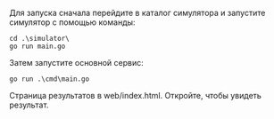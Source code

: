 Для запуска сначала перейдите в каталог симулятора и запустите симулятор с помощью команды:
```shell
cd .\simulator\
go run main.go
```
Затем запустите основной сервис:
```shell
go run .\cmd\main.go
```

Страница результатов в web/index.html. Откройте, чтобы увидеть результат.
